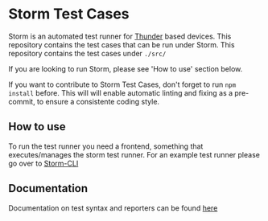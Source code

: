 # Storm Test Cases

Storm is an automated test runner for [Thunder](https://github.com/WebPlatformForEmbedded/Thunder) based devices. This repository contains the test cases that can be run under Storm. This repository contains the test cases under `./src/`

If you are looking to run Storm, please see 'How to use' section below.

If you want to contribute to Storm Test Cases, don't forget to run `npm install` before.
This will will enable automatic linting and fixing as a pre-commit, to ensure a consistente coding style.

## How to use

To run the test runner you need a frontend, something that executes/manages the storm test runner. For an example test runner please go over to [Storm-CLI](https://github.com/WebPlatformForEmbedded/Storm-CLI)

## Documentation

Documentation on test syntax and reporters can be found [here](https://github.com/WebPlatformForEmbedded/Storm/blob/master/docs/readme.md)
